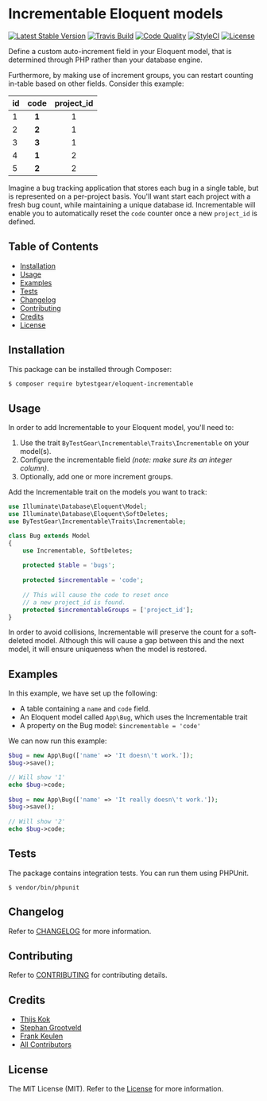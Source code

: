 # Incrementable Eloquent models

[![Latest Stable Version](https://poser.pugx.org/bytestgear/eloquent-incrementable/v/stable)](https://packagist.org/packages/bytestgear/eloquent-incrementable)
[![Travis Build](https://travis-ci.org/byTestGear/eloquent-incrementable.svg?branch=master)](https://travis-ci.org/byTestGear/eloquent-incrementable)
[![Code Quality](https://scrutinizer-ci.com/g/byTestGear/eloquent-incrementable/badges/quality-score.png?b=master)](https://scrutinizer-ci.com/g/byTestGear/eloquent-incrementable/?branch=master)
[![StyleCI](https://styleci.io/repos/89586066/shield)](https://styleci.io/repos/89586066)
[![License](https://poser.pugx.org/bytestgear/eloquent-incrementable/license)](https://packagist.org/packages/eloquent-incrementable)

Define a custom auto-increment field in your Eloquent model, that is determined through PHP 
rather than your database engine. 

Furthermore, by making use of increment groups, you can restart counting in-table based on 
other fields. Consider this example:

| id | **code** | project_id |
|----|:--------:|:----------:|
| 1  | **1**    | 1          |
| 2  | **2**    | 1          |
| 3  | **3**    | 1          |
| 4  | **1**    | 2          |
| 5  | **2**    | 2          |

Imagine a bug tracking application that stores each bug in a single table, but is represented 
on a per-project basis. You'll want start each project with a fresh bug count, while maintaining
a unique database id. Incrementable will enable you to automatically reset the `code` counter 
once a new `project_id` is defined. 

## Table of Contents

- [Installation](#installation)
- [Usage](#usage)
- [Examples](#examples)
- [Tests](#tests)
- [Changelog](#changelog)
- [Contributing](#contributing)
- [Credits](#credits)
- [License](#license)
  
## Installation

This package can be installed through Composer:

```sh
$ composer require bytestgear/eloquent-incrementable
```

## Usage

In order to add Incrementable to your Eloquent model, you'll need to:<br />

1. Use the trait ```ByTestGear\Incrementable\Traits\Incrementable``` on your model(s).
2. Configure the incrementable field *(note: make sure its an integer column)*.
3. Optionally, add one or more increment groups.

Add the Incrementable trait on the models you want to track:

```php
use Illuminate\Database\Eloquent\Model;
use Illuminate\Database\Eloquent\SoftDeletes;
use ByTestGear\Incrementable\Traits\Incrementable;

class Bug extends Model
{
    use Incrementable, SoftDeletes;
    
    protected $table = 'bugs';
    
    protected $incrementable = 'code';
    
    // This will cause the code to reset once
    // a new project_id is found.
    protected $incrementableGroups = ['project_id'];
}
```

In order to avoid collisions, Incrementable will preserve the count for a
soft-deleted model. Although this will cause a gap between this and the 
next model, it will ensure uniqueness when the model is restored.
 
## Examples

In this example, we have set up the following:

- A table containing a `name` and `code` field.
- An Eloquent model called `App\Bug`, which uses the Incrementable trait
- A property on the Bug model: `$incrementable = 'code'`

We can now run this example:

```php
$bug = new App\Bug(['name' => 'It doesn\'t work.']);
$bug->save();

// Will show '1'
echo $bug->code;
 
$bug = new App\Bug(['name' => 'It really doesn\'t work.']);
$bug->save();
 
// Will show '2'
echo $bug->code; 
```

## Tests

The package contains integration tests. You can run them using PHPUnit.

```
$ vendor/bin/phpunit
```

## Changelog

Refer to [CHANGELOG](CHANGELOG.md) for more information.

## Contributing

Refer to [CONTRIBUTING](CONTRIBUTING.md) for contributing details.

## Credits

- [Thijs Kok](https://www.testmonitor.com/)
- [Stephan Grootveld](https://www.testmonitor.com/)
- [Frank Keulen](https://www.testmonitor.com/)
- [All Contributors](../../contributors)

## License

The MIT License (MIT). Refer to the [License](LICENSE.md) for more information.
